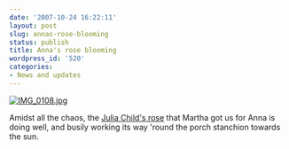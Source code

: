 ```yaml
---
date: '2007-10-24 16:22:11'
layout: post
slug: annas-rose-blooming
status: publish
title: Anna's rose blooming
wordpress_id: '520'
categories:
- News and updates
---
```





[![IMG_0108.jpg](http://www.phfactor.net/wp/wp-photos/thumb.20071024-162210-2.jpg)](http://www.phfactor.net/wp/wp-photos/20071024-162210-2.jpg)


 Amidst all the chaos, the [Julia Child's rose](http://www.weeksroses.com/JuliaChild.php) that Martha got us for Anna is   doing well, and busily working its way 'round the porch stanchion   towards the sun.
